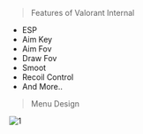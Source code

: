 > Features of Valorant Internal 

- ESP
- Aim Key
- Aim Fov
- Draw Fov
- Smoot
- Recoil Control
- And More..

> Menu Design
  
![1](https://user-images.githubusercontent.com/91799213/159180430-83ce1665-f771-4e43-953a-37d997c0dc82.png)
